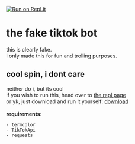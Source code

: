[![Run on Repl.it](https://repl.it/badge/github/spinfal/tiktokbot)](https://repl.it/github/spinfal/tiktokbot)<br>
# the fake tiktok bot
this is clearly fake.<br>
i only made this for fun and trolling purposes.<br>

## cool spin, i dont care
neither do i, but its cool<br>
if you wish to run this, head over to <a href="https://tiktokbot.spinfal.repl.run">the repl page</a><br>
or yk, just download and run it yourself: <a href="https://github.com/spinfal/tiktokbot/archive/master.zip">download</a><br><br>
<b>requirements:</b>
```
- termcolor
- TikTokApi
- requests
```

